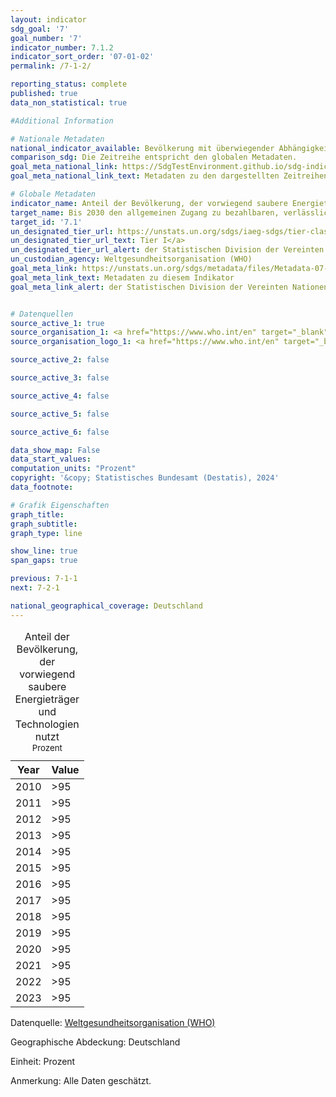 ```yaml
---
layout: indicator    
sdg_goal: '7'    
goal_number: '7'    
indicator_number: 7.1.2    
indicator_sort_order: '07-01-02'    
permalink: /7-1-2/    

reporting_status: complete    
published: true    
data_non_statistical: true

#Additional Information

# Nationale Metadaten    
national_indicator_available: Bevölkerung mit überwiegender Abhängigkeit von sauberen Energieträgern und Technologien    
comparison_sdg: Die Zeitreihe entspricht den globalen Metadaten.    
goal_meta_national_link: https://SdgTestEnvironment.github.io/sdg-indicators/public/Meta/7.1.2.pdf
goal_meta_national_link_text: Metadaten zu den dargestellten Zeitreihen    

# Globale Metadaten    
indicator_name: Anteil der Bevölkerung, der vorwiegend saubere Energieträger und Technologien nutzt    
target_name: Bis 2030 den allgemeinen Zugang zu bezahlbaren, verlässlichen und modernen Energiedienstleistungen sichern    
target_id: '7.1'    
un_designated_tier_url: https://unstats.un.org/sdgs/iaeg-sdgs/tier-classification/'    
un_designated_tier_url_text: Tier I</a>    
un_designated_tier_url_alert: der Statistischen Division der Vereinten Nationen    
un_custodian_agency: Weltgesundheitsorganisation (WHO)    
goal_meta_link: https://unstats.un.org/sdgs/metadata/files/Metadata-07-01-02.pdf    
goal_meta_link_text: Metadaten zu diesem Indikator    
goal_meta_link_alert: der Statistischen Division der Vereinten Nationen    


# Datenquellen
source_active_1: true
source_organisation_1: <a href="https://www.who.int/en" target="_blank"> Weltgesundheitsorganisation (WHO) </a>
source_organisation_logo_1: <a href="https://www.who.int/en" target="_blank"><img src="https://sdg-indikatoren.de/public/OrgImgDe/who.png" alt="Logo who" style="height:60px; width:148px"/></a>

source_active_2: false

source_active_3: false

source_active_4: false

source_active_5: false

source_active_6: false

data_show_map: False    
data_start_values:     
computation_units: "Prozent"    
copyright: '&copy; Statistisches Bundesamt (Destatis), 2024'    
data_footnote:     

# Grafik Eigenschaften    
graph_title:
graph_subtitle:     
graph_type: line    

show_line: true
span_gaps: true    

previous: 7-1-1    
next: 7-2-1    

national_geographical_coverage: Deutschland    
---
```

<div class="tab-content data view">
  <div  id="tableview" class="tab-pane active" role="tabpanel" aria-hidden="false" tabindex="0" aria-labelledby="tab-tableview">
    <div id="selectionsTable">
      <div id="DataTables_Table_0_wrapper" class="dataTables_wrapper dt-bootstrap5 no-footer">
        <div class="row">
          <div class="col-sm-12">
            <table id="DataTables_Table_0" class="table table-hover dataTable no-footer" style="width: 100%;">
              <caption>Anteil der Bevölkerung, der vorwiegend saubere Energieträger und Technologien nutzt<br><small>Prozent</small></caption>
              <thead>
                <th scope="col">Year</th>    
                <th scope="col">Value</th>
              </thead>
              <tbody>
                <tr>
                  <td>2010</td>
                  <td>>95</td>
                </tr>
                <tr>
                  <td>2011</td>
                  <td>>95</td>
                </tr>
                <tr>
                  <td>2012</td>
                  <td>>95</td>
                </tr>
                <tr>
                  <td>2013</td>
                  <td>>95</td>
                </tr>
                <tr>
                  <td>2014</td>
                  <td>>95</td>
                </tr>
                <tr>
                  <td>2015</td>
                  <td>>95</td>
                </tr>
                <tr>
                  <td>2016</td>
                  <td>>95</td>
                </tr>
                <tr>
                  <td>2017</td>
                  <td>>95</td>
                </tr>
                <tr>
                  <td>2018</td>
                  <td>>95</td>
                </tr>
                <tr>
                  <td>2019</td>
                  <td>>95</td>
                </tr>
                <tr>
                  <td>2020</td>
                  <td>>95</td>
                </tr>
                <tr>
                  <td>2021</td>
                  <td>>95</td>
                </tr>
                <tr>
                  <td>2022</td>
                  <td>>95</td>
                </tr>
                <tr>
                  <td>2023</td>
                  <td>>95</td>
                </tr>
              </tbody>
            </table>
          </div>
        </div>
      </div>
    </div>
  </div>
  <div id="datatableFooter">  
    <p>Datenquelle: <a href="https://www.who.org/int/en" target="_blank"> Weltgesundheitsorganisation (WHO) </a></p>
    <p>Geographische Abdeckung: Deutschland</p>
    <p>Einheit: Prozent</p>
    <p>Anmerkung: Alle Daten geschätzt.</p>

  </div>
</div>
